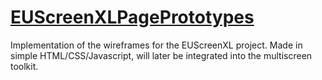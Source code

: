# [EUScreenXLPagePrototypes]()

Implementation of the wireframes for the EUScreenXL project.
Made in simple HTML/CSS/Javascript, will later be integrated into the multiscreen toolkit. 
